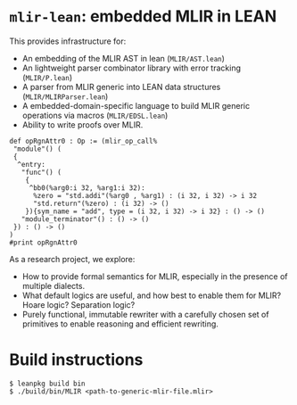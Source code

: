 # `mlir-lean`: embedded MLIR in LEAN

This provides infrastructure for:

- An embedding of the MLIR AST in lean (`MLIR/AST.lean`)
- An lightweight parser combinator library with error tracking (`MLIR/P.lean`)
- A parser from MLIR generic into LEAN data structures (`MLIR/MLIRParser.lean`)
- A embedded-domain-specific language to build MLIR generic operations via macros (`MLIR/EDSL.lean`)
- Ability to write proofs over MLIR.

```lean
def opRgnAttr0 : Op := (mlir_op_call%
 "module"() (
 {
  ^entry:
   "func"() (
    {
     ^bb0(%arg0:i 32, %arg1:i 32):
      %zero = "std.addi"(%arg0 , %arg1) : (i 32, i 32) -> i 32
      "std.return"(%zero) : (i 32) -> ()
    }){sym_name = "add", type = (i 32, i 32) -> i 32} : () -> ()
   "module_terminator"() : () -> ()
 }) : () -> ()
)
#print opRgnAttr0
```

As a research project, we explore:

- How to provide formal semantics for MLIR, especially in the presence of multiple dialects.
- What default logics are useful, and how best to enable them for MLIR? Hoare logic? Separation logic?
- Purely functional, immutable rewriter with a carefully chosen set of
  primitives to enable reasoning and efficient rewriting.

# Build instructions

```
$ leanpkg build bin
$ ./build/bin/MLIR <path-to-generic-mlir-file.mlir>
```

